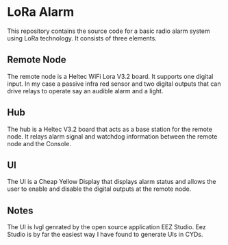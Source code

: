 # LoRa Alarm
This repository contains the source code for a basic radio alarm system using LoRa technology.  It consists of three elements.

## Remote Node
The remote node is a Heltec WiFi Lora V3.2 board.  It supports one digital input. In my case a passive infra red sensor and two digital outputs that can drive relays to operate say an audible alarm and a light.

## Hub
The hub is a Heltec V3.2 board that acts as a base station for the remote node.  It relays alarm signal and watchdog information between the remote node and the Console.

## UI
The UI is a Cheap Yellow Display that displays alarm status and allows the user to enable and disable the digital outputs at the remote node.

## Notes 
The UI is lvgl genrated by the open source application EEZ Studio.  Eez Studio is by far the easiest way I have found to generate UIs in CYDs.
